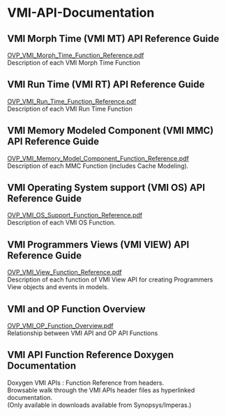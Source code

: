 # VMI-API-Documentation

## VMI Morph Time (VMI MT) API Reference Guide
[OVP_VMI_Morph_Time_Function_Reference.pdf](OVP_VMI_Morph_Time_Function_Reference.pdf)  
Description of each VMI Morph Time Function

## VMI Run Time (VMI RT) API Reference Guide
[OVP_VMI_Run_Time_Function_Reference.pdf](OVP_VMI_Run_Time_Function_Reference.pdf)  
Description of each VMI Run Time Function

## VMI Memory Modeled Component (VMI MMC) API Reference Guide
[OVP_VMI_Memory_Model_Component_Function_Reference.pdf](OVP_VMI_Memory_Model_Component_Function_Reference.pdf)   
Description of each MMC Function (includes Cache Modeling).

## VMI Operating System support (VMI OS) API Reference Guide
[OVP_VMI_OS_Support_Function_Reference.pdf](OVP_VMI_OS_Support_Function_Reference.pdf)   
Description of each VMI OS Function.

## VMI Programmers Views (VMI VIEW) API Reference Guide
[OVP_VMI_View_Function_Reference.pdf](OVP_VMI_View_Function_Reference.pdf)   
Description of each function of VMI View API for creating Programmers View objects and events in models.

## VMI and OP Function Overview
[OVP_VMI_OP_Function_Overview.pdf](OVP_VMI_OP_Function_Overview.pdf)  
Relationship between VMI API and OP API Functions

## VMI API Function Reference Doxygen Documentation
Doxygen VMI APIs : Function Reference from headers.   
Browsable walk through the VMI APIs header files as hyperlinked documentation.  
(Only available in downloads available from Synopsys/Imperas.)